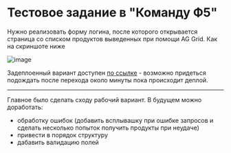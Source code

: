 # Тестовое задание в "Команду Ф5"

Нужно реализовать форму логина, после которого открывается страница со списком продуктов выведенных при помощи AG Grid. Как на скриншоте ниже

![image](https://github.com/user-attachments/assets/1d427419-36f9-496d-8499-7e6a3ca45be8)


Задеплоенный вариант доступен [по ссылке](https://test-f5.onrender.com/) - возможно придеться подождать после перехода около минуты пока происходит деплой.

---

Главное было сделать сходу рабочий вариант. В будущем можно доработать:
- обработку ошибок (добавить всплывашку при ошибке запросов и сделать несколько попыток получить продукты при неудаче)
- привести в порядок структуру
- дабавить валидацию полей
